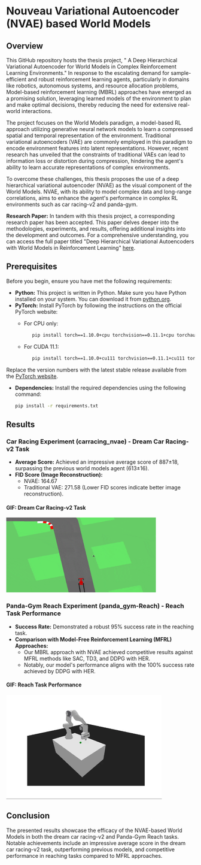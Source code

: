 # Nouveau Variational Autoencoder (NVAE) based World Models 

## Overview

This GitHub repository hosts the thesis project, " A Deep Hierarchical Variational Autoencoder for World Models in Complex Reinforcement Learning Environments." In response to the escalating demand for sample-efficient and robust reinforcement learning agents, particularly in domains like robotics, autonomous systems, and resource allocation problems, Model-based reinforcement learning (MBRL) approaches have emerged as a promising solution, leveraging learned models of the environment to plan and make optimal decisions, thereby reducing the need for extensive real-world interactions.

The project focuses on the World Models paradigm, a model-based RL approach utilizing generative neural network models to learn a compressed spatial and temporal representation of the environment. Traditional variational autoencoders (VAE) are commonly employed in this paradigm to encode environment features into latent representations. However, recent research has unveiled that the constraints of traditional VAEs can lead to information loss or distortion during compression, hindering the agent's ability to learn accurate representations of complex environments.

To overcome these challenges, this thesis proposes the use of a deep hierarchical variational autoencoder (NVAE) as the visual component of the World Models. NVAE, with its ability to model complex data and long-range correlations, aims to enhance the agent's performance in complex RL environments such as car racing-v2 and panda-gym.


**Research Paper:**
In tandem with this thesis project, a corresponding research paper has been accepted. This paper delves deeper into the methodologies, experiments, and results, offering additional insights into the development and outcomes. For a comprehensive understanding, you can access the full paper titled "Deep Hierarchical Variational Autoencoders with World Models in Reinforcement Learning" [here](https://doi.ieeecomputersociety.org/10.1109/TransAI60598.2023.00039).

## Prerequisites

Before you begin, ensure you have met the following requirements:

- **Python:** This project is written in Python. Make sure you have Python installed on your system. You can download it from [python.org](https://www.python.org/downloads/).
- **PyTorch:** Install PyTorch by following the instructions on the official PyTorch website:
  - For CPU only:
     ```bash
        pip install torch==1.10.0+cpu torchvision==0.11.1+cpu torchaudio==0.10.0+cpu -f https://download.pytorch.org/whl/cpu.html
     ```

  - For CUDA 11.1:
     ```bash
        pip install torch==1.10.0+cu111 torchvision==0.11.1+cu111 torchaudio==0.10.0+cu111 -f https://download.pytorch.org/whl/cu111.html
     ```
 Replace the version numbers with the latest stable release available from the [PyTorch website](https://pytorch.org/get-started/locally/).


- **Dependencies:** Install the required dependencies using the following command:

  ```bash
  pip install -r requirements.txt
  ```

## Results

### Car Racing Experiment (carracing_nvae) -  Dream Car Racing-v2 Task

- **Average Score:** Achieved an impressive average score of 887±18, surpassing the previous world models agent (613±16).
- **FID Score (Image Reconstruction):**
  - NVAE: 164.67
  - Traditional VAE: 271.58 (Lower FID scores indicate better image reconstruction).

#### GIF: Dream Car Racing-v2 Task

<img src="carracing_nvae/docs/img/trained.gif"  width="400" height="200">


### Panda-Gym Reach Experiment (panda_gym-Reach) - Reach Task Performance

- **Success Rate:** Demonstrated a robust 95% success rate in the reaching task.
- **Comparison with Model-Free Reinforcement Learning (MFRL) Approaches:**
  - Our MBRL approach with NVAE achieved competitive results against MFRL methods like SAC, TD3, and DDPG with HER.
  - Notably, our model's performance aligns with the 100% success rate achieved by DDPG with HER.

#### GIF: Reach Task Performance

![Reach Task Performance](panda_gym-Reach/output.gif)

## Conclusion

The presented results showcase the efficacy of the NVAE-based World Models in both the dream car racing-v2 and Panda-Gym Reach tasks. Notable achievements include an impressive average score in the dream car racing-v2 task, outperforming previous models, and competitive performance in reaching tasks compared to MFRL approaches.


